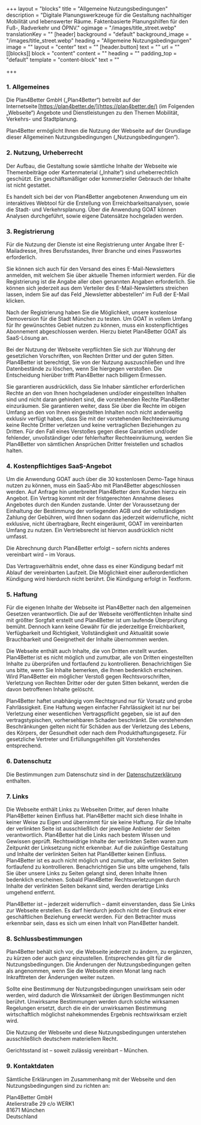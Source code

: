 +++
layout = "blocks"
title = "Allgemeine Nutzungsbedingungen"
description = "Digitale Planungswerkzeuge für die Gestaltung nachhaltiger Mobilität und lebenswerter Räume. Faktenbasierte Planungshilfen für den Fuß-, Radverkehr und ÖPNV."
ogimage = "/images/title_street.webp"
translationKey = ""
[header]
background = "default"
background_image = "/images/title_street.webp"
heading = "Allgemeine Nutzungsbedingungen"
image = ""
layout = "center"
text = ""
[header.button]
text = ""
url = ""
[[blocks]]
block = "content"
content = ""
heading = ""
padding_top = "default"
template = "content-block"
text = ""

+++
 

### 1. Allgemeines 

Die Plan4Better GmbH („Plan4Better“) betreibt auf der Internetseite [https://plan4better.de/](https://plan4better.de/) (im Folgenden „Webseite“) Angebote und Dienstleistungen zu den Themen Mobilität, Verkehrs- und Stadtplanung. 

Plan4Better ermöglicht Ihnen die Nutzung der Webseite auf der Grundlage dieser Allgemeinen Nutzungsbedingungen („Nutzungsbedingungen“). 

### 2. Nutzung, Urheberrecht 

Der Aufbau, die Gestaltung sowie sämtliche Inhalte der Webseite wie Themenbeiträge oder Kartenmaterial („Inhalte“) sind urheberrechtlich geschützt. Ein geschäftsmäßiger oder kommerzieller Gebrauch der Inhalte ist nicht gestattet. 

Es handelt sich bei der von Plan4Better angebotenen Anwendung um ein interaktives Webtool für die Erstellung von Erreichbarkeitsanalysen, sowie die Stadt- und Verkehrsplanung. Über die Anwendung GOAT können Analysen durchgeführt, sowie eigene Datensätze hochgeladen werden. 

### 3. Registrierung 

Für die Nutzung der Dienste ist eine Registrierung unter Angabe Ihrer E-Mailadresse, Ihres Berufsstandes, Ihrer Branche und eines Passwortes erforderlich.   

Sie können sich auch für den Versand des eines E-Mail-Newsletters anmelden, mit welchem Sie über aktuelle Themen informiert werden. Für die Registrierung ist die Angabe aller oben genannten Angaben erforderlich. Sie können sich jederzeit aus dem Verteiler des E-Mail-Newsletters streichen lassen, indem Sie auf das Feld „Newsletter abbestellen“ im Fuß der E-Mail klicken. 

Nach der Registrierung haben Sie die Möglichkeit, unsere kostenlose Demoversion für die Stadt München zu testen. Um GOAT in vollem Umfang für Ihr gewünschtes Gebiet nutzen zu können, muss ein kostenpflichtiges Abonnement abgeschlossen werden. Hierzu bietet Plan4Better GOAT als SaaS-Lösung an.  

Bei der Nutzung der Webseite verpflichten Sie sich zur Wahrung der gesetzlichen Vorschriften, von Rechten Dritter und der guten Sitten. Plan4Better ist berechtigt, Sie von der Nutzung auszuschließen und Ihre Datenbestände zu löschen, wenn Sie hiergegen verstoßen. Die Entscheidung hierüber trifft Plan4Better nach billigem Ermessen. 

Sie garantieren ausdrücklich, dass Sie Inhaber sämtlicher erforderlichen Rechte an den von Ihnen hochgeladenen und/oder eingestellten Inhalten sind und nicht daran gehindert sind, die vorstehenden Rechte Plan4Better einzuräumen. Sie garantieren weiter, dass Sie über die Rechte im obigen Umfang an den von Ihnen eingestellten Inhalten noch nicht anderweitig exklusiv verfügt haben, dass Sie mit der vorstehenden Rechteeinräumung keine Rechte Dritter verletzen und keine vertraglichen Beziehungen zu Dritten. Für den Fall eines Verstoßes gegen diese Garantien und/oder fehlender, unvollständiger oder fehlerhafter Rechteeinräumung, werden Sie Plan4Better von sämtlichen Ansprüchen Dritter freistellen und schadlos halten. 

### 4. Kostenpflichtiges SaaS-Angebot 

Um die Anwendung GOAT auch über die 30 kostenlosen Demo-Tage hinaus nutzen zu können, muss ein SaaS-Abo mit Plan4Better abgeschlossen werden.  Auf Anfrage hin unterbreitet Plan4Better dem Kunden hierzu ein Angebot. Ein Vertrag kommt mit der fristgerechten Annahme dieses Angebotes durch den Kunden zustande. Unter der Voraussetzung der Einhaltung der Bestimmung der vorliegenden AGB und der vollständigen Zahlung der Gebühren, wird Ihnen sodann das jederzeit widerrufliche, nicht exklusive, nicht übertragbare, Recht eingeräumt, GOAT im vereinbarten Umfang zu nutzen. Ein Vertriebsrecht ist hiervon ausdrücklich nicht umfasst.  

Die Abrechnung durch Plan4Better erfolgt – sofern nichts anderes vereinbart wird – im Voraus.  

Das Vertragsverhältnis endet, ohne dass es einer Kündigung bedarf mit Ablauf der vereinbarten Laufzeit. Die Möglichkeit einer außerordentlichen Kündigung wird hierdurch nicht berührt. Die Kündigung erfolgt in Textform. 

### 5. Haftung 

Für die eigenen Inhalte der Webseite ist Plan4Better nach den allgemeinen Gesetzen verantwortlich. Die auf der Webseite veröffentlichten Inhalte sind mit größter Sorgfalt erstellt und Plan4Better ist um laufende Überprüfung bemüht. Dennoch kann keine Gewähr für die jederzeitige Erreichbarkeit, Verfügbarkeit und Richtigkeit, Vollständigkeit und Aktualität sowie Brauchbarkeit und Geeignetheit der Inhalte übernommen werden. 

Die Webseite enthält auch Inhalte, die von Dritten erstellt wurden. Plan4Better ist es nicht möglich und zumutbar, alle von Dritten eingestellten Inhalte zu überprüfen und fortlaufend zu kontrollieren. Benachrichtigen Sie uns bitte, wenn Sie Inhalte bemerken, die Ihnen bedenklich erscheinen. Wird Plan4Better ein möglicher Verstoß gegen Rechtsvorschriften, Verletzung von Rechten Dritter oder der guten Sitten bekannt, werden die davon betroffenen Inhalte gelöscht. 

Plan4Better haftet unabhängig vom Rechtsgrund nur für Vorsatz und grobe Fahrlässigkeit. Eine Haftung wegen einfacher Fahrlässigkeit ist nur bei Verletzung einer wesentlichen Vertragspflicht gegeben, sie ist auf den vertragstypischen, vorhersehbaren Schaden beschränkt. Die vorstehenden Beschränkungen gelten nicht für Schäden aus der Verletzung des Lebens, des Körpers, der Gesundheit oder nach dem Produkthaftungsgesetz. Für gesetzliche Vertreter und Erfüllungsgehilfen gilt Vorstehendes entsprechend. 

### 6. Datenschutz 

Die Bestimmungen zum Datenschutz sind in der [Datenschutzerklärung](/privacy/) enthalten. 

### 7. Links 

Die Webseite enthält Links zu Webseiten Dritter, auf deren Inhalte Plan4Better keinen Einfluss hat. Plan4Better macht sich diese Inhalte in keiner Weise zu Eigen und übernimmt für sie keine Haftung. Für die Inhalte der verlinkten Seite ist ausschließlich der jeweilige Anbieter der Seiten verantwortlich. Plan4Better hat die Links nach bestem Wissen und Gewissen geprüft. Rechtswidrige Inhalte der verlinkten Seiten waren zum Zeitpunkt der Linksetzung nicht erkennbar. Auf die zukünftige Gestaltung und Inhalte der verlinkten Seiten hat Plan4Better keinen Einfluss. Plan4Better ist es auch nicht möglich und zumutbar, alle verlinkten Seiten fortlaufend zu kontrollieren. Benachrichtigen Sie uns bitte umgehend, falls Sie über unsere Links zu Seiten gelangt sind, deren Inhalte Ihnen bedenklich erscheinen. Sobald Plan4Better Rechtsverletzungen durch Inhalte der verlinkten Seiten bekannt sind, werden derartige Links umgehend entfernt. 

Plan4Better ist – jederzeit widerruflich – damit einverstanden, dass Sie Links zur Webseite erstellen. Es darf hierdurch jedoch nicht der Eindruck einer geschäftlichen Beziehung erweckt werden. Für den Betrachter muss erkennbar sein, dass es sich um einen Inhalt von Plan4Better handelt. 

### 8. Schlussbestimmungen 

Plan4Better behält sich vor, die Webseite jederzeit zu ändern, zu ergänzen, zu kürzen oder auch ganz einzustellen. Entsprechendes gilt für die Nutzungsbedingungen. Die Änderungen der Nutzungsbedingungen gelten als angenommen, wenn Sie die Webseite einen Monat lang nach Inkrafttreten der Änderungen weiter nutzen. 

Sollte eine Bestimmung der Nutzungsbedingungen unwirksam sein oder werden, wird dadurch die Wirksamkeit der übrigen Bestimmungen nicht berührt. Unwirksame Bestimmungen werden durch solche wirksamen Regelungen ersetzt, durch die ein der unwirksamen Bestimmung wirtschaftlich möglichst nahekommendes Ergebnis rechtswirksam erzielt wird. 

Die Nutzung der Webseite und diese Nutzungsbedingungen unterstehen ausschließlich deutschem materiellem Recht. 

Gerichtsstand ist – soweit zulässig vereinbart – München. 

### 9. Kontaktdaten 

Sämtliche Erklärungen im Zusammenhang mit der Webseite und den Nutzungsbedingungen sind zu richten an: 

Plan4Better GmbH  
Atelierstraße 29 c/o WERK1  
81671 München  
Deutschland
